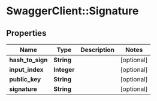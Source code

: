 # SwaggerClient::Signature

## Properties
Name | Type | Description | Notes
------------ | ------------- | ------------- | -------------
**hash_to_sign** | **String** |  | [optional] 
**input_index** | **Integer** |  | [optional] 
**public_key** | **String** |  | [optional] 
**signature** | **String** |  | [optional] 


